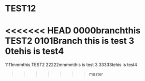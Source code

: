 # TEST12
<<<<<<< HEAD
0000branchthis TEST2
0101Branch this is test 3
0tehis is test4
=======
1111mmmthis TEST2
22222mmmmthis is test 3
33333tehis is test4
>>>>>>> master
